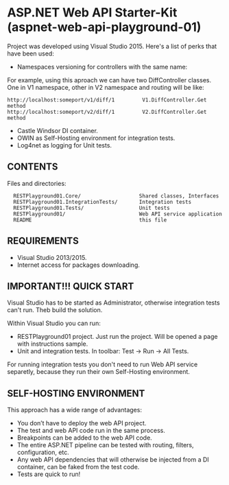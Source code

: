 ASP.NET Web API Starter-Kit (aspnet-web-api-playground-01)
==========================================================

Project was developed using Visual Studio 2015. 
Here's a list of perks that have been used:

- Namespaces versioning for controllers with the same name: 

For example, using this aproach we can have two DiffController classes.
One in V1 namespace, other in V2 namespace and routing will be like:

    http://localhost:someport/v1/diff/1         V1.DiffController.Get method
    http://localhost:someport/v2/diff/1         V2.DiffController.Get method

- Castle Windsor DI container.
- OWIN as Self-Hosting environment for integration tests.
- Log4net as logging for Unit tests.


CONTENTS
--------

Files and directories:

      RESTPlayground01.Core/                   Shared classes, Interfaces
      RESTPlayground01.IntegrationTests/       Integration tests
      RESTPlayground01.Tests/                  Unit tests
      RESTPlayground01/                        Web API service application 
      README                                   this file


REQUIREMENTS
------------

- Visual Studio 2013/2015.
- Internet access for packages downloading.


IMPORTANT!!! QUICK START
------------------------

Visual Studio has to be started as Administrator, 
otherwise integration tests can't run. Theb build the solution.

Within Visual Studio you can run:

- RESTPlayground01 project. Just run the project. Will be opened a page with instructions sample.
- Unit and integration tests. In toolbar: Test -> Run -> All Tests. 

For running integration tests you don't need to run Web API service separetly,
because they run their own Self-Hosting environment.


SELF-HOSTING ENVIRONMENT
------------------------

This approach has a wide range of advantages:

- You don’t have to deploy the web API project.
- The test and web API code run in the same process.
- Breakpoints can be added to the web API code.
- The entire ASP.NET pipeline can be tested with routing, filters, configuration, etc.
- Any web API dependencies that will otherwise be injected from a DI container, can be faked from the test code.
- Tests are quick to run!
